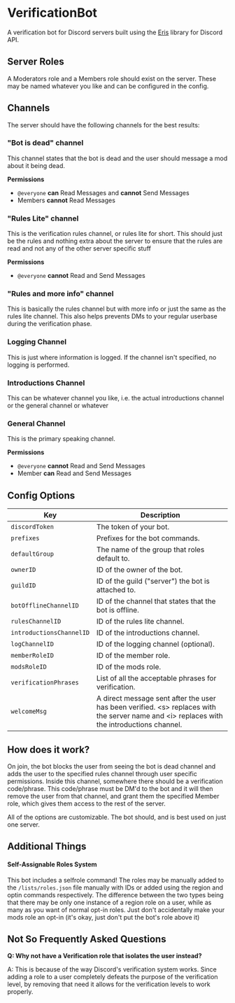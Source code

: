 # VerificationBot

A verification bot for Discord servers built using the [Eris](https://github.com/abalabahaha/eris) library for Discord API.

Server Roles
---
A Moderators role and a Members role should exist on the server. These may be named whatever you like and can be configured in the config.

Channels
---
The server should have the following channels for the best results:

### "Bot is dead" channel

This channel states that the bot is dead and the user should message a mod about it being dead.

**Permissions**
* `@everyone` **can** Read Messages and **cannot** Send Messages
* Members **cannot** Read Messages

### "Rules Lite" channel

This is the verification rules channel, or rules lite for short. This should just be the rules and nothing extra about the server to ensure that the rules are read and not any of the other server specific stuff

**Permissions**
* `@everyone` **cannot** Read and Send Messages

### "Rules and more info" channel

This is basically the rules channel but with more info or just the same as the rules lite channel. This also helps prevents DMs to your regular userbase during the verification phase.

### Logging Channel

This is just where information is logged. If the channel isn't specified, no logging is performed.

### Introductions Channel

This can be whatever channel you like, i.e. the actual introductions channel or the general channel or whatever


### General Channel

This is the primary speaking channel.

**Permissions**
* `@everyone` **cannot** Read and Send Messages
* Member **can** Read and Send Messages

Config Options
---

| Key | Description |
|---|---|
| `discordToken` | The token of your bot. |
| `prefixes` | Prefixes for the bot commands. |
| `defaultGroup` | The name of the group that roles default to. |
| `ownerID` | ID of the owner of the bot. |
| `guildID` | ID of the guild ("server") the bot is attached to. |
| `botOfflineChannelID` | ID of the channel that states that the bot is offline. |
| `rulesChannelID` | ID of the rules lite channel. |
| `introductionsChannelID` | ID of the introductions channel. |
| `logChannelID` | ID of the logging channel (optional). |
| `memberRoleID` | ID of the member role. |
| `modsRoleID` | ID of the mods role. |
| `verificationPhrases` | List of all the acceptable phrases for verification. |
| `welcomeMsg` | A direct message sent after the user has been verified. \<s> replaces with the server name and \<i> replaces with the introductions channel. |

How does it work?
---
On join, the bot blocks the user from seeing the bot is dead channel and adds the user to the specified rules channel through user specific permissions. Inside this channel, somewhere there should be a verification code/phrase. This code/phrase must be DM'd to the bot and it will then remove the user from that channel, and grant them the specified Member role, which gives them access to the rest of the server.

All of the options are customizable. The bot should, and is best used on just one server.

Additional Things
---
#### Self-Assignable Roles System

This bot includes a selfrole command! The roles may be manually added to the `/lists/roles.json` file manually with IDs or added using the region and optin commands respectively. The difference between the two types being that there may be only one instance of a region role on a user, while as many as you want of normal opt-in roles. Just don't accidentally make your mods role an opt-in (it's okay, just don't put the bot's role above it)

Not So Frequently Asked Questions
---
**Q: Why not have a Verification role that isolates the user instead?**

A: This is because of the way Discord's verification system works. Since adding a role to a user completely defeats the purpose of the verification level, by removing that need it allows for the verification levels to work properly.